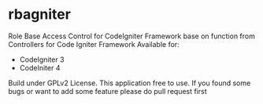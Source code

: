# rbagniter
Role Base Access Control for CodeIgniter Framework base on function from Controllers for Code Igniter Framework
Available for:
- CodeIgniter 3 
- CodeIniter 4

Build under GPLv2 License. This application free to use. If you found some bugs or want to add some feature please do pull request first
